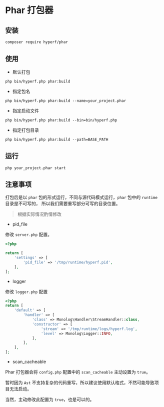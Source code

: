 # Phar 打包器

## 安装

```bash
composer require hyperf/phar
```

## 使用

- 默认打包

```shell
php bin/hyperf.php phar:build
```

- 指定包名

```shell
php bin/hyperf.php phar:build --name=your_project.phar
```

- 指定启动文件

```shell
php bin/hyperf.php phar:build --bin=bin/hyperf.php
```

- 指定打包目录

```shell
php bin/hyperf.php phar:build --path=BASE_PATH
```

## 运行

```shell
php your_project.phar start
```

## 注意事项

打包后是以 `phar` 包的形式运行，不同与源代码模式运行，`phar` 包中的 `runtime` 目录是不可写的，
所以我们需要重写部分可写的目录位置。

> 根据实际情况酌情修改

- pid_file

修改 `server.php` 配置。

```php
<?php

return [
    'settings' => [
        'pid_file' => '/tmp/runtime/hyperf.pid',
    ],
];
```

- logger

修改 `logger.php` 配置

```php
<?php
return [
    'default' => [
        'handler' => [
            'class' => Monolog\Handler\StreamHandler::class,
            'constructor' => [
                'stream' => '/tmp/runtime/logs/hyperf.log',
                'level' => Monolog\Logger::INFO,
            ],
        ],
    ],
];
```

- scan_cacheable

Phar 打包器会将 `config.php` 配置中的 `scan_cacheable` 主动设置为 `true`。

暂时因为 `Ast` 不支持复杂的代码重写，所以建议使用默认格式，不然可能导致项目无法启动。

当然，主动修改此配置为 `true`，也是可以的。
